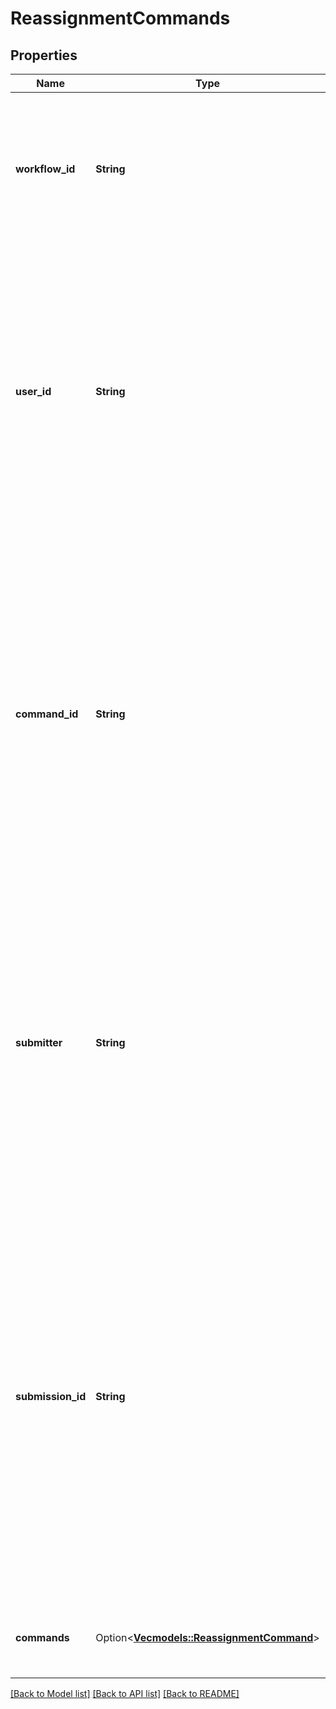 # ReassignmentCommands

## Properties

Name | Type | Description | Notes
------------ | ------------- | ------------- | -------------
**workflow_id** | **String** | Identifier of the on-ledger workflow that this command is a part of. Must be a valid LedgerString (as described in ``value.proto``). Optional | 
**user_id** | **String** | Uniquely identifies the participant user that issued the command. Must be a valid UserIdString (as described in ``value.proto``). Required unless authentication is used with a user token. In that case, the token's user-id will be used for the request's user_id. | 
**command_id** | **String** | Uniquely identifies the command. The triple (user_id, submitter, command_id) constitutes the change ID for the intended ledger change. The change ID can be used for matching the intended ledger changes with all their completions. Must be a valid LedgerString (as described in ``value.proto``). Required | 
**submitter** | **String** | Party on whose behalf the command should be executed. If ledger API authorization is enabled, then the authorization metadata must authorize the sender of the request to act on behalf of the given party. Must be a valid PartyIdString (as described in ``value.proto``). Required | 
**submission_id** | **String** | A unique identifier to distinguish completions for different submissions with the same change ID. Typically a random UUID. Applications are expected to use a different UUID for each retry of a submission with the same change ID. Must be a valid LedgerString (as described in ``value.proto``).  If omitted, the participant or the committer may set a value of their choice. Optional | 
**commands** | Option<[**Vec<models::ReassignmentCommand>**](ReassignmentCommand.md)> | Individual elements of this reassignment. Must be non-empty. | [optional]

[[Back to Model list]](../README.md#documentation-for-models) [[Back to API list]](../README.md#documentation-for-api-endpoints) [[Back to README]](../README.md)


